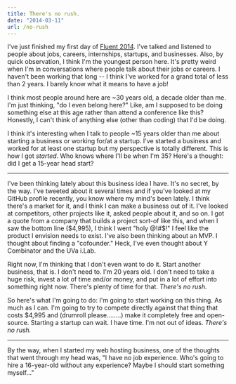 ```yaml
---
title: There's no rush.
date: "2014-03-11"
url: /no-rush
---
```



I've just finished my first day of [Fluent 2014](https://fluentconf.com/fluent2014/).
I've talked and listened to people about jobs, careers, internships, startups,
and businesses. Also, by quick observation, I think I'm the youngest person here.
It's pretty weird when I'm in conversations where people talk about their jobs
or careers. I haven't been working that long -- I think I've worked for a grand
total of less than 2 years. I barely know what it means to have a job!

I think most people around here are ~30 years old, a decade older than me.
I'm just thinking, "do I even belong here?" Like, am I supposed to be doing
something else at this age rather than attend a conference like this? Honestly,
I can't think of anything else (other than coding) that I'd be doing.

I think it's interesting when I talk to people ~15 years older than me about
starting a business or working for/at a startup. I've started a business
and worked for at least one startup but my perspective is totally different.
This is how I got *started*. Who knows where I'll be when I'm 35? Here's
a thought: did I get a 15-year head start?

---

I've been thinking lately about this business idea I have. It's no secret, by
the way. I've tweeted about it several times and if you've looked at my GitHub
profile recently, you know where my mind's been lately. I think there's a market
for it, and I think I can make a business out of it. I've looked at competitors,
other projects like it, asked people about it, and so on. I got a quote from a
company that builds a project sort-of like this, and when I saw the bottom line
($4,995), I think I went "holy @!#$!" I feel like the product I envision
needs to exist. I've also been thinking about an MVP. I thought about
finding a "cofounder." Heck, I've even thought about Y Combinator and the UVa
i.Lab.

Right now, I'm thinking that I don't even want to do it. Start another business,
that is. I don't need to. I'm 20 years old. I don't need to take a huge risk,
invest a lot of time and/or money, and put in a lot of effort into something
right now. There's plenty of time for that. *There's no rush.*

So here's what I'm going to do: I'm going to start working on this thing. As
much as I can. I'm going to try to compete directly against that thing that costs $4,995 and
(drumroll please........) make it completely free and open-source. Starting
a startup can wait. I have time. I'm not out of ideas. *There's no rush.*

---

By the way, when I started my web hosting business, one of the thoughts that
went through my head was, "I have no job experience. Who's going to hire a
16-year-old without any experience? Maybe I should start something myself..."
